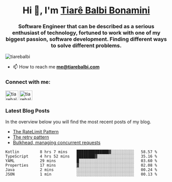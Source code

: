 

<h1 align="center">Hi 👋, I'm <a href="https://tiarebalbi.com?utm_source=github&utm_medium=profile&utm_campaign=github_profile">Tiarê Balbi Bonamini</a></h1>

<h3 align="center">Software Engineer that can be described as a serious enthusiast of technology, fortuned to work with one of my biggest passion, software development. Finding different ways to solve different problems.</h3>

<p align="left"> <img src="https://komarev.com/ghpvc/?username=tiarebalbi" alt="tiarebalbi" /> </p>

- 📫 How to reach me **me@tiarebalbi.com**

<p align="left">
<h3 align="left">Connect with me:</h3>
<a href="https://twitter.com/tiarebalbi" target="blank"><img align="center" src="https://cdn.jsdelivr.net/npm/simple-icons@3.0.1/icons/twitter.svg" alt="tiarebalbi" height="30" width="40" /></a>
<a href="https://instagram.com/tiarebalbi" target="blank"><img align="center" src="https://cdn.jsdelivr.net/npm/simple-icons@3.0.1/icons/instagram.svg" alt="tiarebalbi" height="30" width="40" /></a>
</p>

### Latest Blog Posts

In the overview below you will find the most recent posts of my blog.

* [The RateLimit Pattern](https://tiarebalbi.com/article/week-4-the-rate-limit-pattern?utm_source=github&utm_medium=profile&utm_campaign=github_profile)
* [The retry pattern](https://tiarebalbi.com/article/week-3-the-retry-pattern?utm_source=github&utm_medium=profile&utm_campaign=github_profile)
* [Bulkhead, managing concurrent requests](https://tiarebalbi.com/article/week-2-bulkhead-managing-concurrent-requests?utm_source=github&utm_medium=profile&utm_campaign=github_profile)

<!--START_SECTION:waka-->

```text
Kotlin         8 hrs 7 mins    ██████████████▓░░░░░░░░░░   58.57 %
TypeScript     4 hrs 52 mins   ████████▓░░░░░░░░░░░░░░░░   35.16 %
YAML           29 mins         █░░░░░░░░░░░░░░░░░░░░░░░░   03.60 %
Properties     17 mins         ▓░░░░░░░░░░░░░░░░░░░░░░░░   02.08 %
Java           2 mins          ░░░░░░░░░░░░░░░░░░░░░░░░░   00.24 %
JSON           1 min           ░░░░░░░░░░░░░░░░░░░░░░░░░   00.13 %
```

<!--END_SECTION:waka-->

